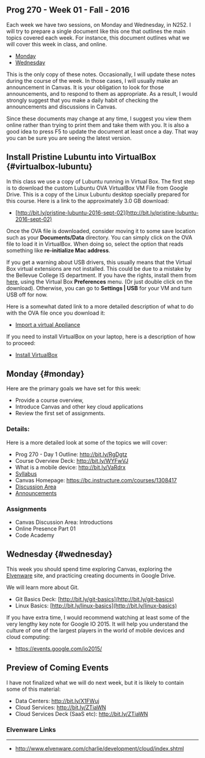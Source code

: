 ## Prog 270 - Week 01 - Fall - 2016

Each week we have two sessions, on Monday and Wednesday, in N252. I will try to prepare a single document like this one that outlines the main topics covered each week. For instance, this document outlines what we will cover this week in class, and online.

- [Monday](#monday)
- [Wednesday](#Wednesday)

This is the only copy of these notes. Occasionally, I will update these notes during the course of the week. In those cases, I will usually make an announcement in Canvas. It is your obligation to look for those announcements, and to respond to them as appropriate. As a result, I would strongly suggest that you make a daily habit
of checking the announcements and discussions in Canvas.

Since these documents may change at any time, I suggest you view them online rather than trying to print them and take them with you. It is also a good idea to press F5 to update the document at least once a day. That way you can be sure you are seeing the latest version.

## Install Pristine Lubuntu into VirtualBox {#virtualbox-lubuntu}

In this class we use a copy of Lubuntu running in Virtual Box. The first step is to download the custom Lubuntu OVA VirtualBox VM File from Google Drive. This is a copy of the Linux Lubuntu desktop specially prepared for this course. Here is a link to the approximately 3.0 GB download:

* [http://bit.ly/pristine-lubuntu-2016-sept-02](http://bit.ly/pristine-lubuntu-2016-sept-02)

Once the OVA file is downloaded, consider moving it to some save location such as your **Documents/Data** directory. You can simply click on the OVA file to load it in VirtualBox. When doing so, select the option that reads something like **re-initialize Mac address**.

If you get a warning about USB drivers, this usually means that the Virtual Box virtual extensions are not installed. This could be due to a mistake by the Bellevue College IS department. If you have the rights, install them from [here](https://www.virtualbox.org/wiki/Downloads), using the Virtual Box **Preferences** menu. (Or just double click on the download). Otherwise, you can go to **Settings | USB** for your VM and turn USB off for now.

Here is a somewhat dated link to a more detailed description of what to do with the OVA file once you download it:

* [Import a virtual Appliance][import-virtual]

[import-virtual]:http://www.elvenware.com/charlie/development/cloud/virtualization.html#importing-an-appliance

If you need to install VirtualBox on your laptop, here is a description of how to proceed:

* [Install VirtualBox][instvbox]

[instvbox]:http://www.elvenware.com/charlie/os/linux/VirtualBox.html#virtualbox


## Monday {#monday}

Here are the primary goals we have set for this week:

- Provide a course overview,
- Introduce Canvas and other key cloud applications
- Review the first set of assignments.

### Details:

Here is a more detailed look at some of the topics we will cover:

-   Prog 270 - Day 1 Outline: <http://bit.ly/RgDgtz>
-   Course Overview Deck: <http://bit.ly/WYFwVJ>
-   What is a mobile device: <http://bit.ly/VaRdrx>
-   [Syllabus](http://bit.ly/prog270-syllabus-fall-2016)
-   Canvas Homepage: <https://bc.instructure.com/courses/1308417>
-   [Discussion Area](https://bc.instructure.com/courses/1308417/discussion_topics)
-   [Announcements](https://bc.instructure.com/courses/1308417/announcements)

### Assignments

- Canvas Discussion Area: Introductions
- Online Presence Part 01
- Code Academy

## Wednesday {#wednesday}

This week you should spend time exploring Canvas, exploring the [Elvenware](http://www.elvenware.com/charlie) site, and practicing creating documents in Google Drive.

We will learn more about Git.

- Git Basics Deck: [http://bit.ly/git-basics](http://bit.ly/git-basics)
- Linux Basics: [http://bit.ly/linux-basics](http://bit.ly/linux-basics)

If you have extra time, I would recommend watching at least some of the very lengthy key note for Google IO 2015. It will help you understand the culture of one of the largest players in the world of mobile devices and cloud computing:

- <https://events.google.com/io2015/>

## Preview of Coming Events

I have not finalized what we will do next week, but it is likely
to contain some of this material:

-   Data Centers: <http://bit.ly/X1FWuj>
-   Cloud Services: <http://bit.ly/ZTiaWN>
-   Cloud Services Deck (SaaS etc): <http://bit.ly/ZTiaWN>

### Elvenware Links
---------------

-   <http://www.elvenware.com/charlie/development/cloud/index.shtml>
